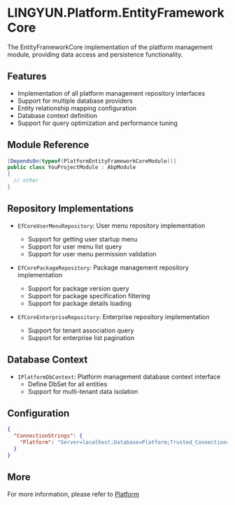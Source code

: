 # LINGYUN.Platform.EntityFrameworkCore

The EntityFrameworkCore implementation of the platform management module, providing data access and persistence functionality.

## Features

* Implementation of all platform management repository interfaces
* Support for multiple database providers
* Entity relationship mapping configuration
* Database context definition
* Support for query optimization and performance tuning

## Module Reference

```csharp
[DependsOn(typeof(PlatformEntityFrameworkCoreModule))]
public class YouProjectModule : AbpModule
{
  // other
}
```

## Repository Implementations

* `EfCoreUserMenuRepository`: User menu repository implementation
  * Support for getting user startup menu
  * Support for user menu list query
  * Support for user menu permission validation

* `EfCorePackageRepository`: Package management repository implementation
  * Support for package version query
  * Support for package specification filtering
  * Support for package details loading

* `EfCoreEnterpriseRepository`: Enterprise repository implementation
  * Support for tenant association query
  * Support for enterprise list pagination

## Database Context

* `IPlatformDbContext`: Platform management database context interface
  * Define DbSet for all entities
  * Support for multi-tenant data isolation

## Configuration

```json
{
  "ConnectionStrings": {
    "Platform": "Server=localhost;Database=Platform;Trusted_Connection=True"
  }
}
```

## More

For more information, please refer to [Platform](../README.md)
